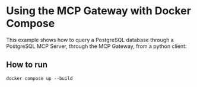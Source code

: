 # Using the MCP Gateway with Docker Compose

This example shows how to query a PostgreSQL database through a PostgreSQL MCP Server,
through the MCP Gateway, from a python client:

## How to run

```console
docker compose up --build
```
